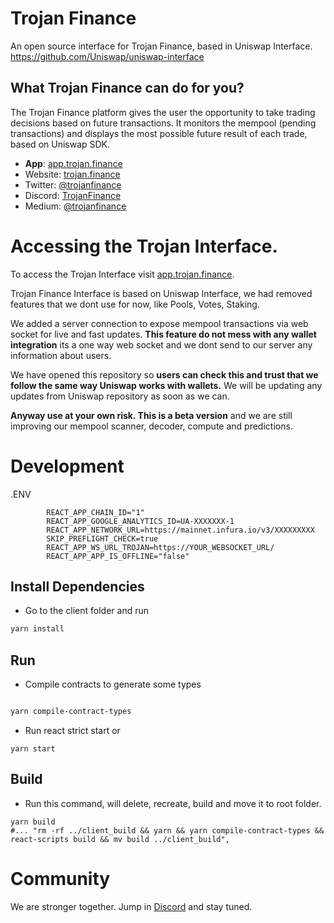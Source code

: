 # Trojan Finance

An open source interface for Trojan Finance, based in Uniswap Interface.
https://github.com/Uniswap/uniswap-interface

## What Trojan Finance can do for you?

The Trojan Finance platform gives the user the opportunity to take trading decisions based on future transactions.
It monitors the mempool (pending transactions) and displays the most possible future result of each trade, based on Uniswap SDK.

- **App**: [app.trojan.finance](https://app.trojan.finance)
- Website: [trojan.finance](https://trojan.finance)
- Twitter: [@trojanfinance](https://twitter.com/trojanfinance)
- Discord: [TrojanFinance](https://discord.gg/VZkFP78aeF)
- Medium: [@trojanfinance](https://medium.com/@trojanfinance)

# Accessing the Trojan Interface.

To access the Trojan Interface visit [app.trojan.finance](https://app.trojan.finance).

Trojan Finance Interface is based on Uniswap Interface, we had removed features that we dont use for now, like Pools, Votes, Staking.

We added a server connection to expose mempool transactions via web socket for live and fast updates. **This feature do not mess with any wallet integration** its a one way web socket and we dont send to our server any information about users.

We have opened this repository so **users can check this and trust that we follow the same way Uniswap works with wallets.** We will be updating any updates from Uniswap repository as soon as we can.

**Anyway use at your own risk. This is a beta version** and we are still improving our mempool scanner, decoder, compute and predictions.

# Development

.ENV

            REACT_APP_CHAIN_ID="1"
            REACT_APP_GOOGLE_ANALYTICS_ID=UA-XXXXXXX-1
            REACT_APP_NETWORK_URL=https://mainnet.infura.io/v3/XXXXXXXXX
            SKIP_PREFLIGHT_CHECK=true
            REACT_APP_WS_URL_TROJAN=https://YOUR_WEBSOCKET_URL/
            REACT_APP_APP_IS_OFFLINE="false"

## Install Dependencies

- Go to the client folder and run

```bash
yarn install
```

## Run

- Compile contracts to generate some types

```bash

yarn compile-contract-types

```

- Run react strict start or

```
yarn start
```

## Build

- Run this command, will delete, recreate, build and move it to root folder.

```
yarn build
#... "rm -rf ../client_build && yarn && yarn compile-contract-types && react-scripts build && mv build ../client_build",
```

# Community

We are stronger together. Jump in [Discord](https://discord.gg/VZkFP78aeF) and stay tuned.
